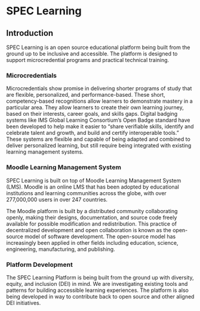# SPEC Learning

## Introduction

SPEC Learning is an open source educational platform being built from the ground up to be inclusive and accessible. The platform is designed to support microcredential programs and practical technical training.

### Microcredentials

Microcredentials show promise in delivering shorter programs of study that are flexible, personalized, and performance-based. These short, competency-based recognitions allow learners to demonstrate mastery in a particular area. They allow learners to create their own learning journey, based on their interests, career goals, and skills gaps. Digital badging systems like IMS Global Learning Consortium’s Open Badge standard have been developed to help make it easier to “share verifiable skills, identify and celebrate talent and growth, and build and certify interoperable tools.” These systems are flexible and capable of being adapted and combined to deliver personalized learning, but still require being integrated with existing learning management systems.

### Moodle Learning Management System

SPEC Learning is built on top of Moodle Learning Management System (LMS). Moodle is an online LMS that has been adopted by educational institutions and learning communities across the globe, with over 277,000,000 users in over 247 countries.

The Moodle platform is built by a distributed community collaborating openly, making their designs, documentation, and source code freely available for possible modification and redistribution. This practice of decentralized development and open collaboration is known as the open-source model of software development. The open-source model has increasingly been applied in other fields including education, science, engineering, manufacturing, and publishing.

### Platform Development

The SPEC Learning Platform is being built from the ground up with diversity, equity, and inclusion (DEI) in mind. We are investigating existing tools and patterns for building accessible learning experiences. The platform is also being developed in way to contribute back to open source and other aligned DEI initiatives.
